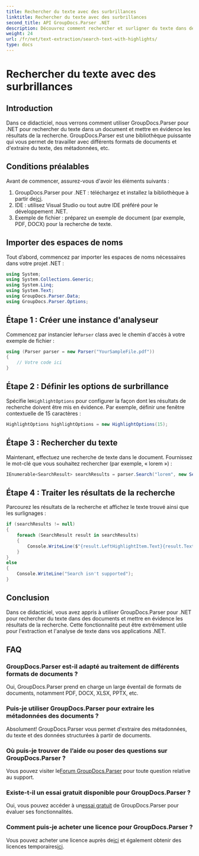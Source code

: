 ```yaml
---
title: Rechercher du texte avec des surbrillances
linktitle: Rechercher du texte avec des surbrillances
second_title: API GroupDocs.Parser .NET
description: Découvrez comment rechercher et surligner du texte dans des documents à l'aide de GroupDocs.Parser pour .NET. Extrayez efficacement des informations précieuses.
weight: 24
url: /fr/net/text-extraction/search-text-with-highlights/
type: docs
---
```

# Rechercher du texte avec des surbrillances

## Introduction
Dans ce didacticiel, nous verrons comment utiliser GroupDocs.Parser pour .NET pour rechercher du texte dans un document et mettre en évidence les résultats de la recherche. GroupDocs.Parser est une bibliothèque puissante qui vous permet de travailler avec différents formats de documents et d'extraire du texte, des métadonnées, etc.
## Conditions préalables
Avant de commencer, assurez-vous d'avoir les éléments suivants :
1.  GroupDocs.Parser pour .NET : téléchargez et installez la bibliothèque à partir de[ici](https://releases.groupdocs.com/parser/net/).
2. IDE : utilisez Visual Studio ou tout autre IDE préféré pour le développement .NET.
3. Exemple de fichier : préparez un exemple de document (par exemple, PDF, DOCX) pour la recherche de texte.

## Importer des espaces de noms
Tout d’abord, commencez par importer les espaces de noms nécessaires dans votre projet .NET :
```csharp
using System;
using System.Collections.Generic;
using System.Linq;
using System.Text;
using GroupDocs.Parser.Data;
using GroupDocs.Parser.Options;
```
## Étape 1 : Créer une instance d'analyseur
 Commencez par instancier le`Parser` class avec le chemin d'accès à votre exemple de fichier :
```csharp
using (Parser parser = new Parser("YourSampleFile.pdf"))
{
    // Votre code ici
}
```
## Étape 2 : Définir les options de surbrillance
 Spécifie le`HighlightOptions` pour configurer la façon dont les résultats de recherche doivent être mis en évidence. Par exemple, définir une fenêtre contextuelle de 15 caractères :
```csharp
HighlightOptions highlightOptions = new HighlightOptions(15);
```
## Étape 3 : Rechercher du texte
Maintenant, effectuez une recherche de texte dans le document. Fournissez le mot-clé que vous souhaitez rechercher (par exemple, « lorem ») :
```csharp
IEnumerable<SearchResult> searchResults = parser.Search("lorem", new SearchOptions(true, false, false, highlightOptions));
```
## Étape 4 : Traiter les résultats de la recherche
Parcourez les résultats de la recherche et affichez le texte trouvé ainsi que les surlignages :
```csharp
if (searchResults != null)
{
    foreach (SearchResult result in searchResults)
    {
        Console.WriteLine($"{result.LeftHighlightItem.Text}{result.Text}{result.RightHighlightItem.Text}");
    }
}
else
{
    Console.WriteLine("Search isn't supported");
}
```

## Conclusion
Dans ce didacticiel, vous avez appris à utiliser GroupDocs.Parser pour .NET pour rechercher du texte dans des documents et mettre en évidence les résultats de la recherche. Cette fonctionnalité peut être extrêmement utile pour l'extraction et l'analyse de texte dans vos applications .NET.

## FAQ
### GroupDocs.Parser est-il adapté au traitement de différents formats de documents ?
Oui, GroupDocs.Parser prend en charge un large éventail de formats de documents, notamment PDF, DOCX, XLSX, PPTX, etc.
### Puis-je utiliser GroupDocs.Parser pour extraire les métadonnées des documents ?
Absolument! GroupDocs.Parser vous permet d'extraire des métadonnées, du texte et des données structurées à partir de documents.
### Où puis-je trouver de l’aide ou poser des questions sur GroupDocs.Parser ?
 Vous pouvez visiter le[Forum GroupDocs.Parser](https://forum.groupdocs.com/c/parser/17) pour toute question relative au support.
### Existe-t-il un essai gratuit disponible pour GroupDocs.Parser ?
 Oui, vous pouvez accéder à un[essai gratuit](https://releases.groupdocs.com/) de GroupDocs.Parser pour évaluer ses fonctionnalités.
### Comment puis-je acheter une licence pour GroupDocs.Parser ?
 Vous pouvez acheter une licence auprès de[ici](https://purchase.groupdocs.com/buy) et également obtenir des licences temporaires[ici](https://purchase.groupdocs.com/temporary-license/).